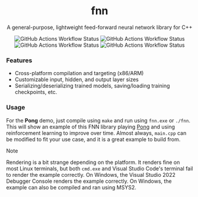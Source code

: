 <h1 align="center">fnn</h1>
<p align="center">A general-purpose, lightweight feed-forward neural network library for C++</p>
<p align="center">
 <img alt="GitHub Actions Workflow Status" src="https://img.shields.io/github/actions/workflow/status/strayfade/fnn/ubuntu-x64.yml?style=flat-square&label=Linux%20(x64)">
 <img alt="GitHub Actions Workflow Status" src="https://img.shields.io/github/actions/workflow/status/strayfade/fnn/ubuntu-arm64.yml?style=flat-square&label=Linux%20(ARM64)">
 <img alt="GitHub Actions Workflow Status" src="https://img.shields.io/github/actions/workflow/status/strayfade/fnn/windows-x64.yml?style=flat-square&label=Windows%20(x64)">
 <img alt="GitHub Actions Workflow Status" src="https://img.shields.io/github/actions/workflow/status/strayfade/fnn/windows-arm64.yml?style=flat-square&label=Windows%20(ARM64)">
</p>

### Features
 - Cross-platform compilation and targeting (x86/ARM)
 - Customizable input, hidden, and output layer sizes
 - Serializing/deserializing trained models, saving/loading training checkpoints, etc.

### Usage
For the **Pong** demo, just compile using `make` and run using `fnn.exe` or `./fnn`. This will show an example of this FNN library playing [Pong](https://en.wikipedia.org/wiki/Pong) and using reinforcement learning to improve over time. Almost always, `main.cpp` can be modified to fit your use case, and it is a great example to build from.

> [!NOTE]
> Rendering is a bit strange depending on the platform. It renders fine on most Linux terminals, but both `cmd.exe` and Visual Studio Code's terminal fail to render the example correctly. On Windows, the Visual Studio 2022 Debugger Console renders the example correctly. On Windows, the example can also be compiled and ran using MSYS2.
